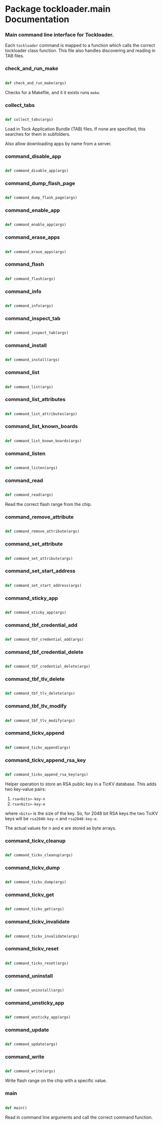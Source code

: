 # Package tockloader.main Documentation


### Main command line interface for Tockloader.

Each `tockloader` command is mapped to a function which calls the correct
tockloader class function. This file also handles discovering and reading in TAB
files.

### check\_and\_run\_make
```py

def check_and_run_make(args)

```



Checks for a Makefile, and it it exists runs `make`.


### collect\_tabs
```py

def collect_tabs(args)

```



Load in Tock Application Bundle (TAB) files. If none are specified, this
searches for them in subfolders.

Also allow downloading apps by name from a server.


### command\_disable\_app
```py

def command_disable_app(args)

```



### command\_dump\_flash\_page
```py

def command_dump_flash_page(args)

```



### command\_enable\_app
```py

def command_enable_app(args)

```



### command\_erase\_apps
```py

def command_erase_apps(args)

```



### command\_flash
```py

def command_flash(args)

```



### command\_info
```py

def command_info(args)

```



### command\_inspect\_tab
```py

def command_inspect_tab(args)

```



### command\_install
```py

def command_install(args)

```



### command\_list
```py

def command_list(args)

```



### command\_list\_attributes
```py

def command_list_attributes(args)

```



### command\_list\_known\_boards
```py

def command_list_known_boards(args)

```



### command\_listen
```py

def command_listen(args)

```



### command\_read
```py

def command_read(args)

```



Read the correct flash range from the chip.


### command\_remove\_attribute
```py

def command_remove_attribute(args)

```



### command\_set\_attribute
```py

def command_set_attribute(args)

```



### command\_set\_start\_address
```py

def command_set_start_address(args)

```



### command\_sticky\_app
```py

def command_sticky_app(args)

```



### command\_tbf\_credential\_add
```py

def command_tbf_credential_add(args)

```



### command\_tbf\_credential\_delete
```py

def command_tbf_credential_delete(args)

```



### command\_tbf\_tlv\_delete
```py

def command_tbf_tlv_delete(args)

```



### command\_tbf\_tlv\_modify
```py

def command_tbf_tlv_modify(args)

```



### command\_tickv\_append
```py

def command_tickv_append(args)

```



### command\_tickv\_append\_rsa\_key
```py

def command_tickv_append_rsa_key(args)

```



Helper operation to store an RSA public key in a TicKV database. This adds
two key-value pairs:

1. `rsa<bits>-key-n`
2. `rsa<bits>-key-e`

where `<bits>` is the size of the key. So, for 2048 bit RSA keys the two
TicKV keys will be `rsa2048-key-n` and `rsa2048-key-e`.

The actual values for n and e are stored as byte arrays.


### command\_tickv\_cleanup
```py

def command_tickv_cleanup(args)

```



### command\_tickv\_dump
```py

def command_tickv_dump(args)

```



### command\_tickv\_get
```py

def command_tickv_get(args)

```



### command\_tickv\_invalidate
```py

def command_tickv_invalidate(args)

```



### command\_tickv\_reset
```py

def command_tickv_reset(args)

```



### command\_uninstall
```py

def command_uninstall(args)

```



### command\_unsticky\_app
```py

def command_unsticky_app(args)

```



### command\_update
```py

def command_update(args)

```



### command\_write
```py

def command_write(args)

```



Write flash range on the chip with a specific value.


### main
```py

def main()

```



Read in command line arguments and call the correct command function.

